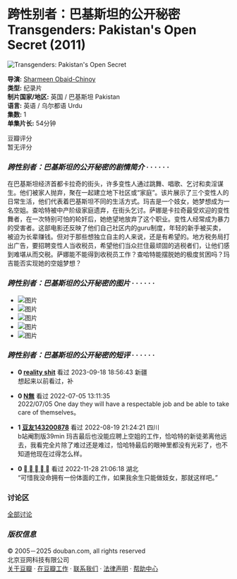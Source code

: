 # 跨性别者：巴基斯坦的公开秘密 Transgenders: Pakistan's Open Secret (2011)

![Transgenders: Pakistan's Open Secret](https://img9.doubanio.com/view/photo/s_ratio_poster/public/p2631103364.webp)

**导演:** [Sharmeen Obaid-Chinoy](/subject_search?search_text=Sharmeen%20Obaid-Chinoy)  
**类型:** 纪录片  
**制片国家/地区:** 英国 / 巴基斯坦 Pakistan  
**语言:** 英语 / 乌尔都语 Urdu  
**集数:** 1  
**单集片长:** 54分钟  

豆瓣评分  
暂无评分

### _跨性别者：巴基斯坦的公开秘密的剧情简介_ · · · · · ·

在巴基斯坦经济首都卡拉奇的街头，许多变性人通过跳舞、唱歌、乞讨和卖淫谋生。他们被家人抛弃，聚在一起建立地下社区或“家庭”。该片展示了三个变性人的日常生活，他们代表着巴基斯坦不同的生活方式。玛吉是一个妓女，她梦想成为一名空姐。查哈特被中产阶级家庭遗弃，在街头乞讨。萨娜是卡拉奇最受欢迎的变性舞者，在一次特别可怕的轮奸后，她绝望地放弃了这个职业。变性人经常成为暴力的受害者。这部电影还反映了他们自己社区内的guru制度，年轻的新手被买卖，被迫为长辈赚钱。但对于那些想独立自主的人来说，还是有希望的。地方税务局打出广告，要招聘变性人当收税员，希望他们当众拦住最顽固的逃税者们，让他们感到难堪从而交税。萨娜能不能得到收税员工作？查哈特能摆脱她的极度贫困吗？玛吉能否实现她的空姐梦想？

### _跨性别者：巴基斯坦的公开秘密的图片_ · · · · · · 

- ![图片](https://img9.doubanio.com/view/photo/sqxs/public/p2631103936.webp)
- ![图片](https://img2.doubanio.com/view/photo/sqxs/public/p2631103811.webp)
- ![图片](https://img3.doubanio.com/view/photo/sqxs/public/p2631103367.webp)
- ![图片](https://img9.doubanio.com/view/photo/sqxs/public/p2631103366.webp)
- ![图片](https://img9.doubanio.com/view/photo/sqxs/public/p2631103365.webp)

### _跨性别者：巴基斯坦的公开秘密的短评_ · · · · · · 

- **0 [reality shit](https://www.douban.com/people/buunshoryu/)** 看过 2023-09-18 18:56:43 新疆  
  想起来以前看过，补
  
- **0 [N無](https://www.douban.com/people/154314102/)** 看过 2022-07-05 13:11:35  
  2022/07/05 One day they will have a respectable job and be able to take care of themselves。
  
- **1 [豆友143200878](https://www.douban.com/people/beHappyooooy/)** 看过 2022-08-19 21:24:21 四川  
  b站阉割版39min 玛吉最后也没能应聘上空姐的工作，恰哈特的新徒弟离他远去，我看完全片除了难过还是难过，恰哈特最后的眼神里都没有光彩了，也不知道他现在过得怎么样。

- **0 [    ](https://www.douban.com/people/153114936/)** 看过 2022-11-28 21:06:18 湖北  
  “可惜我没命拥有一份体面的工作，如果我余生只能做妓女，那就这样吧。”
  
### 讨论区

[全部讨论](https://movie.douban.com/subject/35335959/discussion/)

### _版权信息_

© 2005－2025 douban.com, all rights reserved  
北京豆网科技有限公司  
[关于豆瓣](https://www.douban.com/about) · [在豆瓣工作](https://www.douban.com/jobs) · [联系我们](https://www.douban.com/about?topic=contactus) · [法律声明](https://www.douban.com/about/legal) · [帮助中心](https://help.douban.com/?app=movie)
